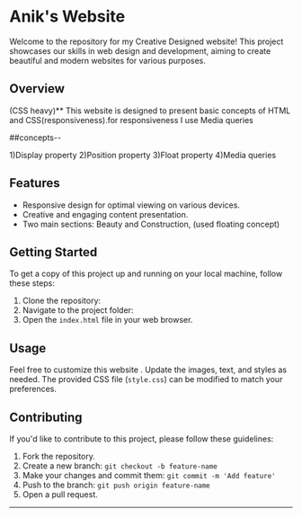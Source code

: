 # Anik's Website

Welcome to the repository for my Creative Designed website! This project showcases our skills in web design and development, aiming to create beautiful and modern websites for various purposes.

## Overview
(CSS heavy)**
This website is designed to present basic concepts of HTML and CSS(responsiveness).for responsiveness I use Media queries

##concepts--

1)Display property
2)Position property
3)Float property
4)Media queries


## Features

- Responsive design for optimal viewing on various devices.
- Creative and engaging content presentation.
- Two main sections: Beauty and Construction, (used floating concept)

## Getting Started

To get a copy of this project up and running on your local machine, follow these steps:

1. Clone the repository: 
2. Navigate to the project folder:
3. Open the `index.html` file in your web browser.

## Usage

Feel free to customize this website . Update the images, text, and styles as needed. The provided CSS file (`style.css`) can be modified to match your preferences.

## Contributing

If you'd like to contribute to this project, please follow these guidelines:

1. Fork the repository.
2. Create a new branch: `git checkout -b feature-name`
3. Make your changes and commit them: `git commit -m 'Add feature'`
4. Push to the branch: `git push origin feature-name`
5. Open a pull request.

---
